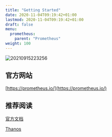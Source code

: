 ```yaml
---
title: "Getting Started"
date: 2020-11-04T09:19:42+01:00
lastmod: 2020-11-04T09:19:42+01:00
draft: false
menu:
  prometheus:
    parent: "Prometheus"
weight: 100
---
```


![20210915223256](https://cdn.jsdelivr.net/gh/koktlzz/ImgBed@master/20210915223256.png)

## 官方网站

[https://prometheus.io/](https://prometheus.io/)

## 推荐阅读

[官方文档](https://prometheus.io/docs/introduction/overview/)

[Thanos](https://thanos.io/)
